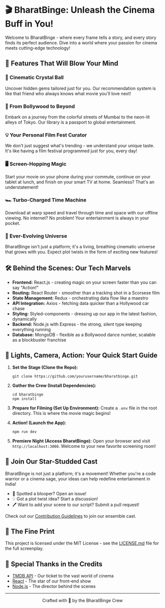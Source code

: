 
# 🎬 BharatBinge: Unleash the Cinema Buff in You!

Welcome to BharatBinge - where every frame tells a story, and every story finds its perfect audience. Dive into a world where your passion for cinema meets cutting-edge technology!

## 🚀 Features That Will Blow Your Mind

### 🌟 Cinematic Crystal Ball
Uncover hidden gems tailored just for you. Our recommendation system is like that friend who always knows what movie you'll love next!

### 🌈 From Bollywood to Beyond
Embark on a journey from the colorful streets of Mumbai to the neon-lit alleys of Tokyo. Our library is a passport to global entertainment.

### 💡 Your Personal Film Fest Curator
We don't just suggest what's trending - we understand your unique taste. It's like having a film festival programmed just for you, every day!

### 🖥️ Screen-Hopping Magic
Start your movie on your phone during your commute, continue on your tablet at lunch, and finish on your smart TV at home. Seamless? That's an understatement!

### 🏎️ Turbo-Charged Time Machine
Download at warp speed and travel through time and space with our offline viewing. No internet? No problem! Your entertainment is always in your pocket.

### 🔄 Ever-Evolving Universe
BharatBinge isn't just a platform; it's a living, breathing cinematic universe that grows with you. Expect plot twists in the form of exciting new features!

## 🛠️ Behind the Scenes: Our Tech Marvels

- **Frontend:** React.js - creating magic on your screen faster than you can say "Action!"
- **Routing:** React Router - smoother than a tracking shot in a Scorsese film
- **State Management:** Redux - orchestrating data flow like a maestro
- **API Integration:** Axios - fetching data quicker than a Hollywood car chase
- **Styling:** Styled-components - dressing up our app in the latest fashion, dynamically
- **Backend:** Node.js with Express - the strong, silent type keeping everything running
- **Database:** MongoDB - flexible as a Bollywood dance number, scalable as a blockbuster franchise

## 🏁 Lights, Camera, Action: Your Quick Start Guide

1. **Set the Stage (Clone the Repo):**
   ```
   git clone https://github.com/yourusername/bharatbinge.git
   ```

2. **Gather the Crew (Install Dependencies):**
   ```
   cd bharatbinge
   npm install
   ```

3. **Prepare for Filming (Set Up Environment):**
   Create a `.env` file in the root directory. This is where the movie magic begins!

4. **Action! (Launch the App):**
   ```
   npm run dev
   ```

5. **Premiere Night (Access BharatBinge):**
   Open your browser and visit `http://localhost:3000`. Welcome to your new favorite screening room!

## 🤝 Join Our Star-Studded Cast

BharatBinge is not just a platform; it's a movement! Whether you're a code warrior or a cinema sage, your ideas can help redefine entertainment in India!

- 🐛 Spotted a blooper? Open an issue!
- 💡 Got a plot twist idea? Start a discussion!
- 🖊️ Want to add your scene to our script? Submit a pull request!

Check out our [Contribution Guidelines](CONTRIBUTING.md) to join our ensemble cast.

## 📜 The Fine Print

This project is licensed under the MIT License - see the [LICENSE.md](LICENSE.md) file for the full screenplay.

## 🙏 Special Thanks in the Credits

- [TMDB API](https://www.themoviedb.org/documentation/api) - Our ticket to the vast world of cinema
- [React](https://reactjs.org/) - The star of our front-end show
- [Node.js](https://nodejs.org/) - The director behind the scenes

---

<p align="center">
  Crafted with 🎥 by the BharatBinge Crew
</p>
